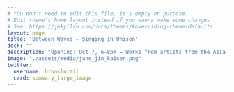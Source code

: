 ```yaml
---
# You don't need to edit this file, it's empty on purpose.
# Edit theme's home layout instead if you wanna make some changes
# See: https://jekyllrb.com/docs/themes/#overriding-theme-defaults
layout: page
title: 'Between Waves — Singing in Unison'
deck: ""
description: "Opening: Oct 7, 6-8pm — Works from artists from the Asia-Pacific region through the interconnectedness of islands and oceans, linked by transformative technology."
image: "./assets/media/jane_jin_kaisen.png"
twitter:
  username: brooklnrail
  card: summary_large_image
---
```



